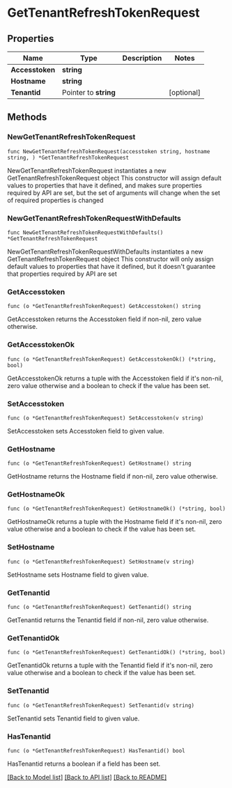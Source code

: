# GetTenantRefreshTokenRequest

## Properties

Name | Type | Description | Notes
------------ | ------------- | ------------- | -------------
**Accesstoken** | **string** |  | 
**Hostname** | **string** |  | 
**Tenantid** | Pointer to **string** |  | [optional] 

## Methods

### NewGetTenantRefreshTokenRequest

`func NewGetTenantRefreshTokenRequest(accesstoken string, hostname string, ) *GetTenantRefreshTokenRequest`

NewGetTenantRefreshTokenRequest instantiates a new GetTenantRefreshTokenRequest object
This constructor will assign default values to properties that have it defined,
and makes sure properties required by API are set, but the set of arguments
will change when the set of required properties is changed

### NewGetTenantRefreshTokenRequestWithDefaults

`func NewGetTenantRefreshTokenRequestWithDefaults() *GetTenantRefreshTokenRequest`

NewGetTenantRefreshTokenRequestWithDefaults instantiates a new GetTenantRefreshTokenRequest object
This constructor will only assign default values to properties that have it defined,
but it doesn't guarantee that properties required by API are set

### GetAccesstoken

`func (o *GetTenantRefreshTokenRequest) GetAccesstoken() string`

GetAccesstoken returns the Accesstoken field if non-nil, zero value otherwise.

### GetAccesstokenOk

`func (o *GetTenantRefreshTokenRequest) GetAccesstokenOk() (*string, bool)`

GetAccesstokenOk returns a tuple with the Accesstoken field if it's non-nil, zero value otherwise
and a boolean to check if the value has been set.

### SetAccesstoken

`func (o *GetTenantRefreshTokenRequest) SetAccesstoken(v string)`

SetAccesstoken sets Accesstoken field to given value.


### GetHostname

`func (o *GetTenantRefreshTokenRequest) GetHostname() string`

GetHostname returns the Hostname field if non-nil, zero value otherwise.

### GetHostnameOk

`func (o *GetTenantRefreshTokenRequest) GetHostnameOk() (*string, bool)`

GetHostnameOk returns a tuple with the Hostname field if it's non-nil, zero value otherwise
and a boolean to check if the value has been set.

### SetHostname

`func (o *GetTenantRefreshTokenRequest) SetHostname(v string)`

SetHostname sets Hostname field to given value.


### GetTenantid

`func (o *GetTenantRefreshTokenRequest) GetTenantid() string`

GetTenantid returns the Tenantid field if non-nil, zero value otherwise.

### GetTenantidOk

`func (o *GetTenantRefreshTokenRequest) GetTenantidOk() (*string, bool)`

GetTenantidOk returns a tuple with the Tenantid field if it's non-nil, zero value otherwise
and a boolean to check if the value has been set.

### SetTenantid

`func (o *GetTenantRefreshTokenRequest) SetTenantid(v string)`

SetTenantid sets Tenantid field to given value.

### HasTenantid

`func (o *GetTenantRefreshTokenRequest) HasTenantid() bool`

HasTenantid returns a boolean if a field has been set.


[[Back to Model list]](../README.md#documentation-for-models) [[Back to API list]](../README.md#documentation-for-api-endpoints) [[Back to README]](../README.md)



